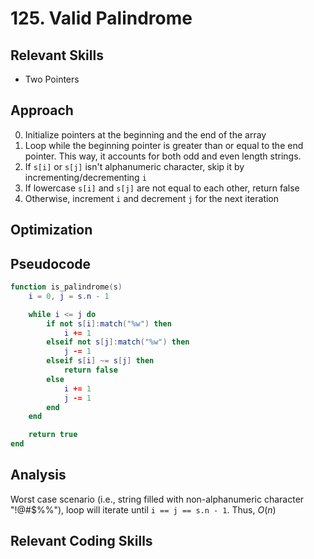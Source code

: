 # 125. Valid Palindrome

## Relevant Skills

- Two Pointers

## Approach

0. Initialize pointers at the beginning and the end of the array
0. Loop while the beginning pointer is greater than or equal to the end pointer.
    This way, it accounts for both odd and even length strings.
0. If `s[i]` or `s[j]` isn't alphanumeric character, skip it by incrementing/decrementing `i`
0. If lowercase `s[i]` and `s[j]` are not equal to each other, return false
0. Otherwise, increment `i` and decrement `j` for the next iteration

## Optimization

## Pseudocode

```lua
function is_palindrome(s)
    i = 0, j = s.n - 1

    while i <= j do
        if not s[i]:match("%w") then
            i += 1
        elseif not s[j]:match("%w") then
            j -= 1
        elseif s[i] ~= s[j] then
            return false
        else
            i += 1
            j -= 1
        end
    end

    return true
end
```

## Analysis

Worst case scenario (i.e., string filled with non-alphanumeric character "!@#$%%"), loop will iterate until `i == j == s.n - 1`.
Thus, $O(n)$

## Relevant Coding Skills

